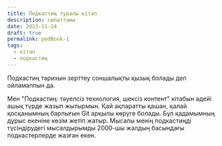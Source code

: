 ```yaml
---
title: Подкастиң туралы кітап
description: сипаттама
date: 2023-11-24
draft: true
permalink: podBook-1
tags:
  - кітап
  - подкастиң
---
```


Подкастиң тарихын зерттеу соншалықты қызық болады деп ойламаппын да.

Мен "Подкастиң: тәуелсіз технология, шексіз контент" кітабын әдейі ашық түрде жазып жытырмын. Қай ақпаратты қашан, қалай қосқанымның барлығын Git арқылы көруге болады. Бұл қадамымның дұрыс екеніне көзім жетіп жатыр. Мысалы менің подкастиңді түсіндірудегі мысалдырымды 2000-шы жалдың басындағы подкастерлерде жазған екен.
